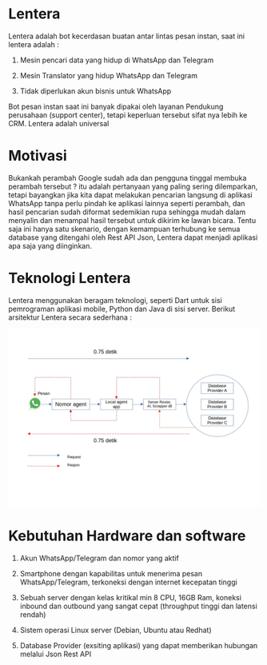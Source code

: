 # Lentera

Lentera adalah bot kecerdasan buatan antar lintas pesan instan, saat ini lentera adalah :

1. Mesin pencari data yang hidup di WhatsApp dan Telegram

2. Mesin Translator yang hidup WhatsApp dan Telegram

3. Tidak diperlukan akun bisnis untuk WhatsApp

Bot pesan instan saat ini banyak dipakai oleh layanan Pendukung perusahaan (support center), tetapi keperluan tersebut sifat nya lebih ke CRM. Lentera adalah universal 

# Motivasi

Bukankah perambah Google  sudah ada dan pengguna tinggal membuka perambah tersebut ? itu adalah pertanyaan yang paling sering dilemparkan, tetapi bayangkan jika kita dapat melakukan pencarian langsung di aplikasi WhatsApp tanpa perlu pindah ke aplikasi lainnya seperti perambah, dan hasil pencarian sudah diformat sedemikian rupa sehingga mudah dalam menyalin dan menampal hasil tersebut untuk dikirim ke lawan bicara. Tentu saja ini hanya satu skenario, dengan kemampuan terhubung ke semua database yang ditengahi oleh Rest API Json, Lentera dapat menjadi aplikasi apa saja  yang diinginkan.



# Teknologi Lentera

Lentera menggunakan beragam teknologi, seperti Dart untuk sisi pemrograman aplikasi mobile, Python dan Java di sisi server. Berikut arsitektur Lentera secara sederhana :

 

![Chart1.jpg](Chart1.jpg)

# Kebutuhan Hardware dan software

1. Akun WhatsApp/Telegram dan nomor yang aktif

2. Smartphone dengan kapabilitas untuk menerima pesan WhatsApp/Telegram, terkoneksi dengan internet kecepatan tinggi

3. Sebuah server dengan kelas kritikal min 8 CPU, 16GB Ram, koneksi inbound dan outbound yang sangat cepat (throughput tinggi dan latensi rendah)

4. Sistem operasi Linux server (Debian, Ubuntu atau Redhat)

5. Database Provider (exsiting aplikasi) yang dapat memberikan hubungan melalui Json Rest API
